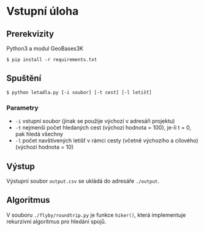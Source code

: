 Vstupní úloha
=============

## Prerekvizity
Python3 a modul GeoBases3K

    $ pip install -r requirements.txt


## Spuštění

    $ python letadla.py [-i soubor] [-t cest] [-l letišť]


### Parametry
  * ``-i`` vstupní soubor (jinak se použije výchozí v adresáři projektu)
  * ``-t`` nejmenší počet hledaných cest (výchozí hodnota =  100), je-li t = 0, pak hledá všechny
  * ``-l`` počet navštívených letišť v rámci cesty (včetně výchozího a cílového) (výchozí hodnota = 10)


## Výstup
Výstupní soubor ``output.csv`` se ukládá do adresáře ``./output``.


## Algoritmus
V souboru ``./flyby/roundtrip.py`` je funkce ``hiker()``, která implementuje rekurzivní algoritmus pro hledání spojů.
